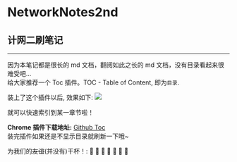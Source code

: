 # NetworkNotes2nd
## 计网二刷笔记

---------
因为本笔记都是很长的 md 文档，翻阅如此之长的 md 文档，没有目录看起来很难受吧...<br>
给大家推荐一个 Toc 插件。TOC - Table of Content, 即为`目录`.<br>

装上了这个插件以后, 效果如下:
![](https://raw.githubusercontent.com/XuemingNotCute/MarkdownPhotos/master/0.png)

就可以快速索引到某一章节啦！

**Chrome 插件下载地址:** [Github Toc](https://chrome.google.com/webstore/detail/github-toc/nalkpgbfaadkpckoadhlkihofnbhfhek)<br>
装完插件如果还是不显示目录就刷新一下哦~<br>

为我们的~~友谊~~(并没有)干杯！: :beer: :beer: :beer: :beer: :beer: :beer: :beer:
